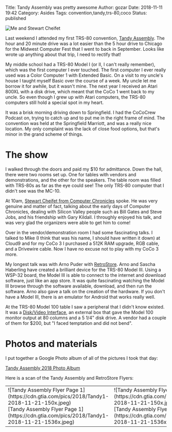 Title: Tandy Assembly was pretty awesome
Author: gozar
Date: 2018-11-11 19:42
Category: Asides
Tags: convention,tandy,trs-80,coco
Status: published

![Me and Stewart Cheifet](https://cdn.gtia.com/pics/2018/IMG_5811-2.jpg)

Last weekend I attended my first TRS-80 convention, [Tandy Assembly](http://www.tandyassembly.com). The hour and 20 minute drive was a lot easier than the 5 hour drive to Chicago for the Midwest Computer Fest that I went to back in September. Looks like wrote up anything about that trip, I need to rectify that!

My middle school had a TRS-80 Model I (or II, I can't really remember), which was the first computer I ever touched. The first computer I ever really used was a Color Computer 1 with Extended Basic. On a visit to my uncle's house I taught myself Basic over the course of a week. My uncle let me borrow it for awhile, but it wasn't mine. The next year I received an Atari 800XL with a disk drive, which meant that the CoCo 1 went back to my uncle. So even though I grew up with Atari computers, the TRS-80 computers still hold a special spot in my heart.

It was a brisk morning driving down to Springfield. I had the CoCoCrew Podcast on, trying to catch up and to put me in the right frame of mind. The convention was held at the Springfield Marriott, and was a really nice location. My only complaint was the lack of close food options, but that's minor in the grand scheme of things.

# The show

I walked through the doors and paid my $10 for admittance. Down the hall, there were two rooms set up. One for tables with vendors and demonstrations, and the other for the speakers. The table room was filled with TRS-80s as far as the eye could see! The only TRS-80 computer that I didn't see was the MC-10.

At 10am, [Stewart Cheifet from Computer Chronicles](https://en.wikipedia.org/wiki/Computer_Chronicles) spoke. He was very genuine and matter of fact, talking about the early days of Computer Chronicles, dealing with Silicon Valley people such as Bill Gates and Steve Jobs, and his friendship with Gary Kildall. I throughly enjoyed his talk, and was very glad the organizers were able to get him to come!

Over in the vendor/demonstration room I had some fascinating talks. I talked to Mike (I think that was his name, I should have written it down) at Cloud9 and for my CoCo 3 I purchased a 512K RAM upgrade, RGB cable, and a Drivewire cable. Now I have no excuse not to play with my CoCo 3 more.

My longest talk was with Arno Puder with [RetroStore](https://retrostore.org). Arno and Sascha Haberling have created a brilliant device for the TRS-80 Model III. Using a WSP-32 board, the Model III is able to connect to the internet and download software, just like an app store. It was quite fascinating watching the Model III browse through the software available, download, and then run the software. Arno also gave a talk on the creation of the hardware. If you don't have a Model III, there is an emulator for Android that works really well. 

At the TRS-80 Model 100 table I saw a peripheral that I didn't know existed. It was a [Disk/Video Interface](https://www.atarimagazines.com/creative/v10n12/89_Tandy_DiskVideo_Interfac.php), an external box that gave the Model 100 monitor output at 80 columns and a 5 1/4" disk drive. A vendor had a couple of them for $200, but "I faced temptation and did not bend".

# Photos and materials

I put together a Google Photo album of all of the pictures I took that day:

[Tandy Assembly 2018 Photo Album](https://photos.app.goo.gl/6ZptGH4cGNdZpEkU7)

Here is a scan of the Tandy Assembly and RetroStore Flyers:
<table border=0 width=100%>
<tr>
<td>![Tandy Assembly Flyer Page 1](https://cdn.gtia.com/pics/2018/Tandy1-2018-11-21-150x.jpeg)<br>[Tandy Assembly Flyer Page 1](https://cdn.gtia.com/pics/2018/Tandy1-2018-11-21-1536x.jpeg)</td>
<td>![Tandy Assembly Flyer Page 2](https://cdn.gtia.com/pics/2018/Tandy2-2018-11-21-150x.jpeg)<br>[Tandy Assembly Flyer Page 2](https://cdn.gtia.com/pics/2018/Tandy2-2018-11-21-1536x.jpeg)</td>
<td>![RetroStore Flyer](https://cdn.gtia.com/pics/2018/RetroStoreFlyer-2018-11-21-150x.jpeg)<br>
[RetroStore Flyer](https://cdn.gtia.com/pics/2018/RetroStoreFlyer-2018-11-21-1536x.jpeg)</td>
</tr>
</table>


